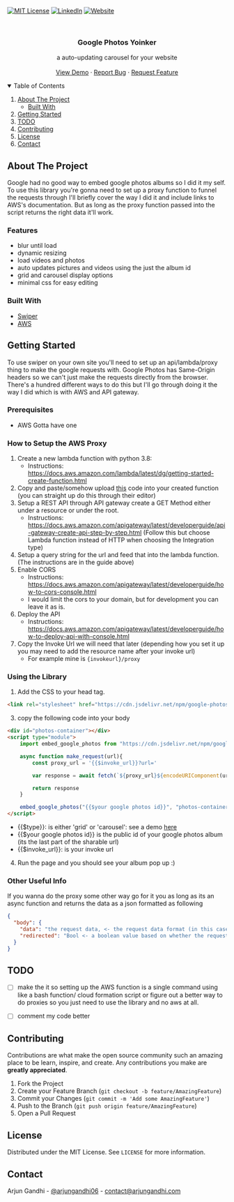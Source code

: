 [![MIT License][license-shield]][license-url]
[![LinkedIn][linkedin-shield]][linkedin-url]
[![Website][website-shield]][website-url]



<!-- PROJECT LOGO -->
<br />
<p align="center">
  <h3 align="center">Google Photos Yoinker</h3>

  <p align="center">
    a auto-updating carousel for your website
    <br />
    <br />
    <a href="https://www.arjungandhi.com/projects/internets/google-photos-hurts-me/">View Demo</a>
    ·
    <a href="https://github.com/arjungandhi/google-photos-yoinker/issues">Report Bug</a>
    ·
    <a href="https://github.com/arjungandhi/google-photos-yoinker/issues">Request Feature</a>
  </p>
</p>



<!-- TABLE OF CONTENTS -->
<details open="open">
  <summary>Table of Contents</summary>
  <ol>
    <li>
      <a href="#about-the-project">About The Project</a>
      <ul>
        <li><a href="#built-with">Built With</a></li>
      </ul>
    </li>
    <li>
      <a href="#getting-started">Getting Started</a>
    </li>
    <li><a href="#todo">TODO</a></li>
    <li><a href="#contributing">Contributing</a></li>
    <li><a href="#license">License</a></li>
    <li><a href="#contact">Contact</a></li>
  </ol>
</details>



<!-- ABOUT THE PROJECT -->
## About The Project

Google had no good way to embed google photos albums so I did it my self. To use this library you're gonna need to set up a proxy function to funnel the requests through I'll briefly cover the way I did it and include links to AWS's documentation. But as long as the proxy function passed into the script returns the right data it'll work. 

### Features
- blur until load
- dynamic resizing
- load videos and photos
- auto updates pictures and videos using the just the album id
- grid and carousel display options
- minimal css for easy editing

### Built With
* [Swiper](https://swiperjs.com/)
* [AWS](https://aws.amazon.com)

<!-- GETTING STARTED -->
## Getting Started

To use swiper on your own site you'll need to set up an api/lambda/proxy thing to make the google requests with. Google Photos has Same-Origin headers so we can't just make the requests directly from the browser. There's a hundred different ways to do this but I'll go through doing it the way I did which is with AWS and API gateway. 

### Prerequisites

* AWS
    Gotta have one

### How to Setup the AWS Proxy
1. Create a new lambda function with python 3.8: 
    - Instructions: https://docs.aws.amazon.com/lambda/latest/dg/getting-started-create-function.html
2. Copy and paste/somehow upload [this](https://github.com/arjungandhi/google-photos-yoinker/blob/master/lambda_function/lambda_function.py) code into your created function (you can straight up do this through their editor)
3. Setup a REST API through API gateway create a GET Method either under a resource or under the root. 
    - Instructions: https://docs.aws.amazon.com/apigateway/latest/developerguide/api-gateway-create-api-step-by-step.html (Follow this but choose Lambda function instead of HTTP when choosing the Integration type)
4. Setup a query string for the url and feed that into the lambda function. (The instructions are in the guide above)
5. Enable CORS 
    - Instructions: https://docs.aws.amazon.com/apigateway/latest/developerguide/how-to-cors-console.html
    - I would limit the cors to your domain, but for development you can leave it as is. 
6. Deploy the API
    - Instructions: https://docs.aws.amazon.com/apigateway/latest/developerguide/how-to-deploy-api-with-console.html
7. Copy the Invoke Url we will need that later (depending how you set it up you may need to add the resource name after your invoke url)
    - For example mine is ```{invokeurl}/proxy```

### Using the Library
1. Add the CSS to your head tag. 
```html
<link rel="stylesheet" href="https://cdn.jsdelivr.net/npm/google-photos-yoinker@1.0.9/src/yoink.min.css">
```

3. copy the following code into your body
```html
<div id="photos-container"></div>
<script type="module">
    import embed_google_photos from "https://cdn.jsdelivr.net/npm/google-photos-yoinker@1.0.9/src/yoink.min.js"

    async function make_request(url){
        const proxy_url = '{{$invoke_url}}?url='

        var response = await fetch(`${proxy_url}${encodeURIComponent(url)}`)

        return response 
    }

    embed_google_photos("{{$your google photos id}}", "photos-container", "{{$type}}", make_request, 240)  //this last paramater is optional and is just the max-height when using grid layout  
</script>
```

- {{$type}}: is either 'grid' or 'carousel': see a demo [here](https://www.arjungandhi.com/projects/internets/google-photos-hurts-me/)
- {{$your google photos id}} is the public id of your google photos album (its the last part of the sharable url)
- {{$invoke_url}}: is your invoke url

4. Run the page and you should see your album pop up :) 

### Other Useful Info

If you wanna do the proxy some other way go for it you as long as its an async function and returns the data as a json formatted as following

```json
{
  "body": {
    "data": "the request data, <- the request data format (in this case its an html string)",
    "redirected": "Bool <- a boolean value based on whether the request was redirected (important for telling between pictures and videos)"
  }
}
```
## TODO

- [ ] make the it so setting up the AWS function is a single command using like a bash function/ cloud formation script or figure out a better way to do proxies so you just need to use the library and no aws at all. 
- [ ] comment my code better



## Contributing

Contributions are what make the open source community such an amazing place to be learn, inspire, and create. Any contributions you make are **greatly appreciated**.

1. Fork the Project
2. Create your Feature Branch (`git checkout -b feature/AmazingFeature`)
3. Commit your Changes (`git commit -m 'Add some AmazingFeature'`)
4. Push to the Branch (`git push origin feature/AmazingFeature`)
5. Open a Pull Request

<!-- LICENSE -->
## License

Distributed under the MIT License. See `LICENSE` for more information.


<!-- CONTACT -->
## Contact
Arjun Gandhi - [@arjungandhi06](https://twitter.com/arjungandhi06) - contact@arjungandhi.com

<!-- MARKDOWN LINKS & IMAGES -->
<!-- https://www.markdownguide.org/basic-syntax/#reference-style-links -->
[contributors-shield]: https://img.shields.io/github/contributors/othneildrew/Best-README-Template.svg?style=for-the-badge
[contributors-url]: https://github.com/othneildrew/Best-README-Template/graphs/contributors
[forks-shield]: https://img.shields.io/github/forks/othneildrew/Best-README-Template.svg?style=for-the-badge
[forks-url]: https://github.com/othneildrew/Best-README-Template/network/members
[stars-shield]: https://img.shields.io/github/stars/othneildrew/Best-README-Template.svg?style=for-the-badge
[stars-url]: https://github.com/othneildrew/Best-README-Template/stargazers
[issues-shield]: https://img.shields.io/github/issues/othneildrew/Best-README-Template.svg?style=for-the-badge
[issues-url]: https://github.com/othneildrew/Best-README-Template/issues
[license-shield]: https://img.shields.io/github/license/othneildrew/Best-README-Template.svg?style=for-the-badge
[license-url]: https://github.com/othneildrew/Best-README-Template/blob/master/LICENSE.txt
[linkedin-shield]: https://img.shields.io/badge/-LinkedIn-black.svg?style=for-the-badge&logo=linkedin&colorB=555
[linkedin-url]: https://www.linkedin.com/in/arjungandhi06/
[website-shield]:https://img.shields.io/website-up-down-green-red/http/shields.io.svg?style=for-the-badge
[website-url]:https://www.arjungandhi.com